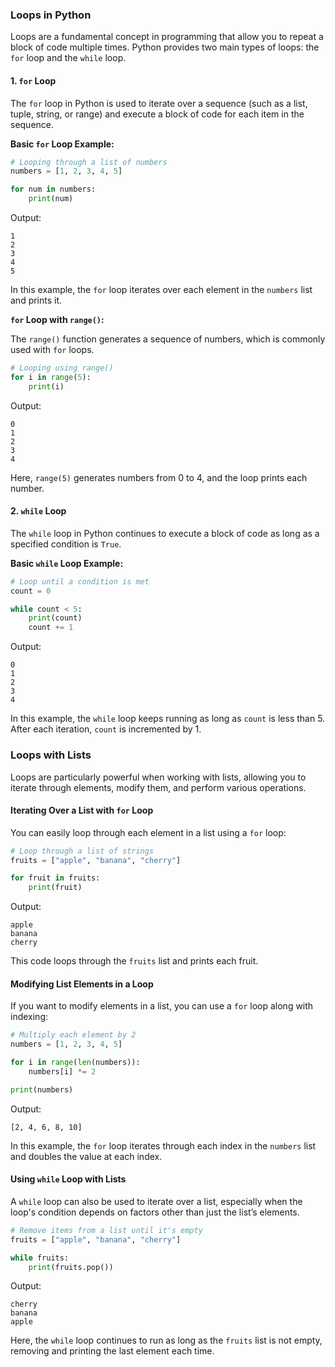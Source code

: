 ### Loops in Python

Loops are a fundamental concept in programming that allow you to repeat a block of code multiple times. Python provides two main types of loops: the `for` loop and the `while` loop.

#### 1. **`for` Loop**

The `for` loop in Python is used to iterate over a sequence (such as a list, tuple, string, or range) and execute a block of code for each item in the sequence.

**Basic `for` Loop Example:**

```python
# Looping through a list of numbers
numbers = [1, 2, 3, 4, 5]

for num in numbers:
    print(num)
```

Output:
```
1
2
3
4
5
```

In this example, the `for` loop iterates over each element in the `numbers` list and prints it.

**`for` Loop with `range()`:**

The `range()` function generates a sequence of numbers, which is commonly used with `for` loops.

```python
# Looping using range()
for i in range(5):
    print(i)
```

Output:
```
0
1
2
3
4
```

Here, `range(5)` generates numbers from 0 to 4, and the loop prints each number.

#### 2. **`while` Loop**

The `while` loop in Python continues to execute a block of code as long as a specified condition is `True`.

**Basic `while` Loop Example:**

```python
# Loop until a condition is met
count = 0

while count < 5:
    print(count)
    count += 1
```

Output:
```
0
1
2
3
4
```

In this example, the `while` loop keeps running as long as `count` is less than 5. After each iteration, `count` is incremented by 1.

### Loops with Lists

Loops are particularly powerful when working with lists, allowing you to iterate through elements, modify them, and perform various operations.

#### Iterating Over a List with `for` Loop

You can easily loop through each element in a list using a `for` loop:

```python
# Loop through a list of strings
fruits = ["apple", "banana", "cherry"]

for fruit in fruits:
    print(fruit)
```

Output:
```
apple
banana
cherry
```

This code loops through the `fruits` list and prints each fruit.

#### Modifying List Elements in a Loop

If you want to modify elements in a list, you can use a `for` loop along with indexing:

```python
# Multiply each element by 2
numbers = [1, 2, 3, 4, 5]

for i in range(len(numbers)):
    numbers[i] *= 2

print(numbers)
```

Output:
```
[2, 4, 6, 8, 10]
```

In this example, the `for` loop iterates through each index in the `numbers` list and doubles the value at each index.

#### Using `while` Loop with Lists

A `while` loop can also be used to iterate over a list, especially when the loop's condition depends on factors other than just the list’s elements.

```python
# Remove items from a list until it's empty
fruits = ["apple", "banana", "cherry"]

while fruits:
    print(fruits.pop())
```

Output:
```
cherry
banana
apple
```

Here, the `while` loop continues to run as long as the `fruits` list is not empty, removing and printing the last element each time.

